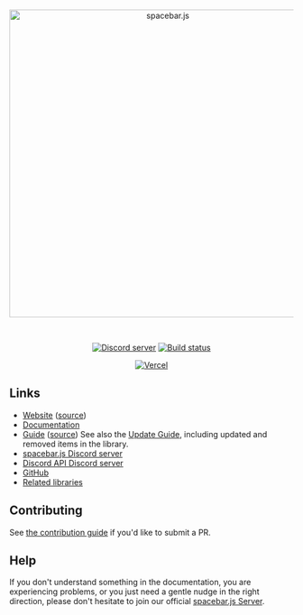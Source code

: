 <div align="center">
	<br />
	<p>
		<a href="https://spacebar.js.org"><img src="https://spacebar.js.org/static/logo.svg" width="546" alt="spacebar.js" /></a>
	</p>
	<br />
	<p>
		<a href="https://discord.gg/djs"><img src="https://img.shields.io/discord/222078108977594368?color=5865F2&logo=discord&logoColor=white" alt="Discord server" /></a>
		<a href="https://github.com/spacebarjs/spacebar.js/actions"><img src="https://github.com/spacebarjs/spacebar.js/actions/workflows/test.yml/badge.svg" alt="Build status" /></a>
	</p>
	<p>
		<a href="https://vercel.com/?utm_source=discordjs&utm_campaign=oss"><img src="https://raw.githubusercontent.com/spacebarjs/spacebar.js/main/.github/powered-by-vercel.svg" alt="Vercel" /></a>
	</p>
</div>

## Links

- [Website][website] ([source][website-source])
- [Documentation][documentation]
- [Guide][guide] ([source][guide-source])
  See also the [Update Guide][guide-update], including updated and removed items in the library.
- [spacebar.js Discord server][discord]
- [Discord API Discord server][discord-api]
- [GitHub][source]
- [Related libraries][related-libs]

## Contributing

See [the contribution guide][contributing] if you'd like to submit a PR.

## Help

If you don't understand something in the documentation, you are experiencing problems, or you just need a gentle
nudge in the right direction, please don't hesitate to join our official [spacebar.js Server][discord].

[website]: https://spacebar.js.org/
[website-source]: https://github.com/spacebarjs/spacebar.js/tree/main/apps/website
[documentation]: https://spacebar.js.org/#/docs/scripts
[guide]: https://spacebarjs.guide/
[guide-source]: https://github.com/spacebarjs/guide
[guide-update]: https://spacebarjs.guide/additional-info/changes-in-v14.html
[discord]: https://discord.gg/djs
[discord-api]: https://discord.gg/discord-api
[source]: https://github.com/spacebarjs/spacebar.js/tree/main/packages/scripts
[related-libs]: https://discord.com/developers/docs/topics/community-resources#libraries
[contributing]: https://github.com/spacebarjs/spacebar.js/blob/main/.github/CONTRIBUTING.md
